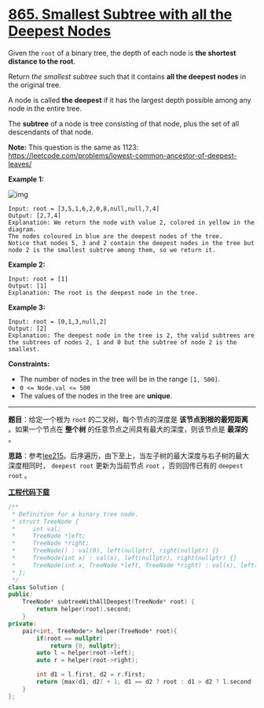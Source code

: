 # [865. Smallest Subtree with all the Deepest Nodes](https://leetcode.com/problems/smallest-subtree-with-all-the-deepest-nodes/)

Given the `root` of a binary tree, the depth of each node is **the shortest distance to the root**.

Return *the smallest subtree* such that it contains **all the deepest nodes** in the original tree.

A node is called **the deepest** if it has the largest depth possible among any node in the entire tree.

The **subtree** of a node is tree consisting of that node, plus the set of all descendants of that node.

**Note:** This question is the same as 1123: https://leetcode.com/problems/lowest-common-ancestor-of-deepest-leaves/

**Example 1:**

![img](https://s3-lc-upload.s3.amazonaws.com/uploads/2018/07/01/sketch1.png)

```
Input: root = [3,5,1,6,2,0,8,null,null,7,4]
Output: [2,7,4]
Explanation: We return the node with value 2, colored in yellow in the diagram.
The nodes coloured in blue are the deepest nodes of the tree.
Notice that nodes 5, 3 and 2 contain the deepest nodes in the tree but node 2 is the smallest subtree among them, so we return it.
```

**Example 2:**

```
Input: root = [1]
Output: [1]
Explanation: The root is the deepest node in the tree.
```

**Example 3:**

```
Input: root = [0,1,3,null,2]
Output: [2]
Explanation: The deepest node in the tree is 2, the valid subtrees are the subtrees of nodes 2, 1 and 0 but the subtree of node 2 is the smallest.
```

**Constraints:**

* The number of nodes in the tree will be in the range `[1, 500]`.
* `0 <= Node.val <= 500`
* The values of the nodes in the tree are **unique**.

-----

**题目**：给定一个根为 `root` 的二叉树，每个节点的深度是 **该节点到根的最短距离** 。如果一个节点在 **整个树** 的任意节点之间具有最大的深度，则该节点是 **最深的** 。

**思路**：参考[lee215](https://leetcode.com/problems/smallest-subtree-with-all-the-deepest-nodes/discuss/146808/C%2B%2BJavaPython-One-Pass)。后序遍历，由下至上，当左子树的最大深度与右子树的最大深度相同时， `deepest root` 更新为当前节点 `root` ，否则回传已有的 `deepest root` 。

[**工程代码下载**](https://github.com/shenkh/leetcode)

``` cpp
/**
 * Definition for a binary tree node.
 * struct TreeNode {
 *     int val;
 *     TreeNode *left;
 *     TreeNode *right;
 *     TreeNode() : val(0), left(nullptr), right(nullptr) {}
 *     TreeNode(int x) : val(x), left(nullptr), right(nullptr) {}
 *     TreeNode(int x, TreeNode *left, TreeNode *right) : val(x), left(left), right(right) {}
 * };
 */
class Solution {
public:
    TreeNode* subtreeWithAllDeepest(TreeNode* root) {
        return helper(root).second;
    }
private:
    pair<int, TreeNode*> helper(TreeNode* root){
        if(root == nullptr)
            return {0, nullptr};
        auto l = helper(root->left);
        auto r = helper(root->right);

        int d1 = l.first, d2 = r.first;
        return {max(d1, d2) + 1, d1 == d2 ? root : d1 > d2 ? l.second : r.second};
    }
};
```
